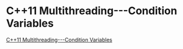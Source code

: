 # C++11 Multithreading---Condition Variables
[C++11 Multithreading---Condition Variables](https://aiwithcloud.com/2022/09/19/c11_multithreading___condition_variables/)